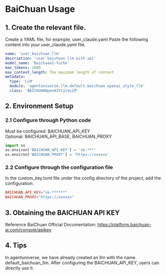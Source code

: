 # BaiChuan Usage
## 1. Create the relevant file.
Create a YAML file, for example, user_claude.yaml
Paste the following content into your user_claude.yaml file.
```yaml
name: 'user_baichuan_llm'
description: 'user baichuan llm with spi'
model_name: 'Baichuan2-Turbo'
max_tokens: 1000
max_context_length: The maximum length of context
metadata:
  type: 'LLM'
  module: 'agentuniverse.llm.default.baichuan_openai_style_llm'
  class: 'BAICHUANOpenAIStyleLLM'
```
## 2. Environment Setup
### 2.1 Configure through Python code
Must be configured: BAICHUAN_API_KEY  
Optional: BAICHUAN_API_BASE, BAICHUAN_PROXY
```python
import os
os.environ['BAICHUAN_API_KEY'] = 'sk-***'
os.environ['BAICHUAN_PROXY'] = 'https://xxxxxx'
```
### 2.2 Configure through the configuration file
In the custom_key.toml file under the config directory of the project, add the configuration:
```toml
BAICHUAN_API_KEY="sk-******"
BAICHUAN_PROXY="https://xxxxxx"
```
## 3. Obtaining the BAICHUAN API KEY
Reference BaiChuan Official Documentation: https://platform.baichuan-ai.com/console/apikey

## 4. Tips
In agentuniverse, we have already created an llm with the name default_baichuan_llm. After configuring the BAICHUAN_API_KEY, users can directly use it.

